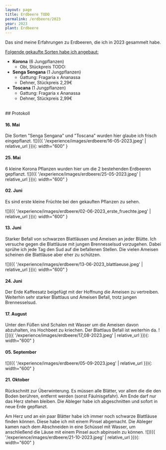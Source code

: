 ```yaml
---
layout: page
title: Erdbeere TODO
permalink: /erdbeere/2023
year: 2023
plant: Erdbeere
---
```


Das sind meine Erfahrungen zu Erdbeeren, die ich in 2023 gesammelt habe.

<u>Folgende gekaufte Sorten habe ich angebaut:</u>

- **Korona** (6 Jungpflanzen)
    - Obi, Stückpreis TODO:
- **Senga Sengana** (1 Jungpflanzen)
    - Gattung: Fragaria x Ananassa
    - Dehner, Stückpreis 2,29€
- **Toscana** (1 Jungpflanzen)
    - Gattung: Fragaria x Ananassa
    - Dehner, Stückpreis 2,99€

<br>
## Protokoll

#### <b>16. Mai</b>
Die Sorten "Senga Sengana" und "Toscana" wurden hier glaube ich frisch eingepflanzt.
![]({{ '/experience/images/erdbeere/16-05-2023.jpeg' | relative_url }}){: width="600" }

#### <b>25. Mai</b>
6 kleine Korona Pflanzen wurden hier um die 2 bestehenden Erdbeeren gepflanzt.
![]({{ '/experience/images/erdbeere/25-05-2023.jpeg' | relative_url }}){: width="600" }


#### <b>02. Juni</b>
Es sind erste kleine Früchte bei den gekauften Pflanzen zu sehen.

![]({{ '/experience/images/erdbeere/02-06-2023_erste_fruechte.jpeg' | relative_url }}){: width="600" }

#### <b>13. Juni</b>
Starker Befall von schwarzen Blattläusen und Ameisen an jeder Blütte. Ich versuche gegen die Blattläuse mit jungen Brennesselsud vorzugehen. Dabei sprühe ich jede Tag den Sud auf die befallenen Stellen. Die vielen Ameisen scheinen die Blattläuse aber eher zu schützen. 

![]({{ '/experience/images/erdbeere/13-06-2023_blattlaeuse.jpeg' | relative_url }}){: width="600" }

#### <b>24. Juni</b>
Der Erde Kaffeesatz beigefügt mit der Hoffnung die Ameisen zu vertreiben. Weiterhin sehr starker Blattlaus und Ameisen Befall, trotz jungen Brennesselsud.

#### <b>17. August</b>
Unter den Füßen sind Schalen mit Wasser um die Ameisen davon abzuhalten, ins Hochbeet zu kriechen. Der Blattlaus Befall ist weiterhin da.
![]({{ '/experience/images/erdbeere/17_08-2023.jpeg' | relative_url }}){: width="600" }

#### <b>05. September</b>
![]({{ '/experience/images/erdbeere/05-09-2023.jpeg' | relative_url }}){: width="600" }

#### <b>21. Oktober</b>
Rückschnitt zur Überwinterung. Es müssen alle Blätter, vor allem die die den Boden berühren, entfernt werden (sonst Fäulnisgefahr). Am Ende darf nur das Herz stehen bleiben. Die Ableger habe ich abgeschnitten und sofort in neue Erde gepflanzt.

Am Herz und an ein paar Blätter habe ich immer noch schwarze Blattläuse finden können. Diese habe ich mit einem Pinsel abgemacht. 
Die Ableger kamen nach dem Abschneiden in eine Schüssel mit Wasser, um anschließend die Läuse mit einem Pinsel auch abpinseln zu können.
![]({{ '/experience/images/erdbeere/21-10-2023.jpeg' | relative_url }}){: width="600" }

